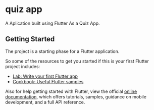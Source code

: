 # quiz app

A Aplication built using Flutter As a Quiz App.

## Getting Started

The project is a starting phase for a Flutter application.

So some of the resources to get you started if this is your first Flutter project includes:

- [Lab: Write your first Flutter app](https://flutter.dev/docs/get-started/codelab)
- [Cookbook: Useful Flutter samples](https://flutter.dev/docs/cookbook)

Also for help getting started with Flutter, view the official
[online documentation](https://flutter.dev/docs), which offers tutorials,
samples, guidance on mobile development, and a full API reference.
